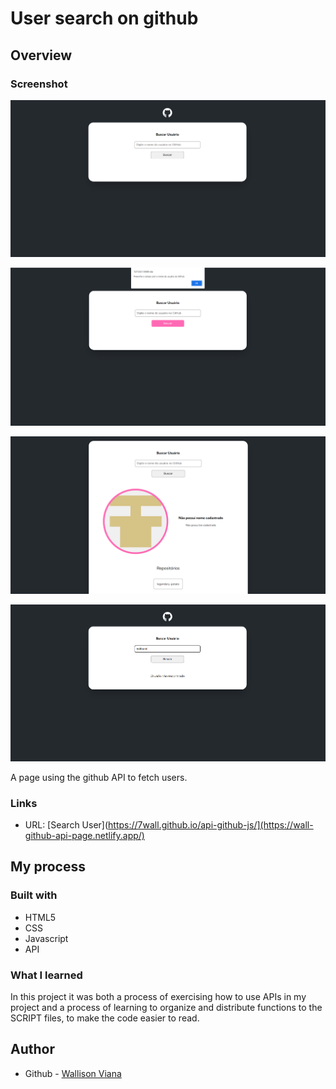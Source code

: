 # User search on github


## Overview

### Screenshot

![](./src/screenshots/screenshot-1.png)

![](./src/screenshots/screenshot-2.png)

![](./src/screenshots/screenshot-3.png)

![](./src/screenshots/screenshot-4.png)

A page using the github API to fetch users.

### Links

- URL: [Search User](https://7wall.github.io/api-github-js/](https://wall-github-api-page.netlify.app/)

## My process

### Built with

- HTML5
- CSS
- Javascript
- API

### What I learned

In this project it was both a process of exercising how to use APIs in my project and a process of learning to organize and distribute functions to the SCRIPT files, to make the code easier to read.

## Author

- Github - [Wallison Viana](https://github.com/7Wall)
